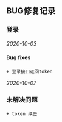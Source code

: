 ## BUG修复记录

###  登录

*2020-10-03*

#### Bug fixes
    + 登录接口返回token


*2020-10-07*

### 未解决问题
    + token 续签